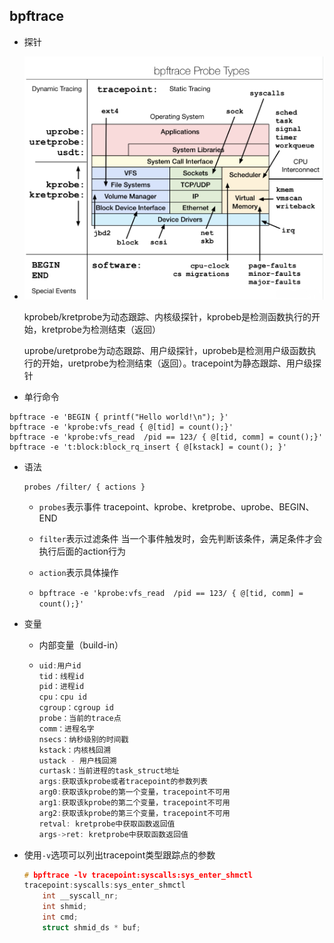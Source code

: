 ## bpftrace

- 探针

- ![probe](./img/probe.jpg)

  kprobeb/kretprobe为动态跟踪、内核级探针，kprobeb是检测函数执行的开始，kretprobe为检测结束（返回）

  uprobe/uretprobe为动态跟踪、用户级探针，uprobeb是检测用户级函数执行的开始，uretprobe为检测结束（返回）。tracepoint为静态跟踪、用户级探针

- 单行命令

```shell
bpftrace -e 'BEGIN { printf("Hello world!\n"); }'
bpftrace -e 'kprobe:vfs_read { @[tid] = count();}'
bpftrace -e 'kprobe:vfs_read  /pid == 123/ { @[tid, comm] = count();}'
bpftrace -e 't:block:block_rq_insert { @[kstack] = count(); }'
```

- 语法

  ```shell
  probes /filter/ { actions }
  ```

  - `probes`表示事件 tracepoint、kprobe、kretprobe、uprobe、BEGIN、END
  - `filter`表示过滤条件 当一个事件触发时，会先判断该条件，满足条件才会执行后面的action行为
  - `action`表示具体操作

  - `bpftrace -e 'kprobe:vfs_read  /pid == 123/ { @[tid, comm] = count();}'`

- 变量

  - 内部变量（build-in）

  - ```c
    uid:用户id
    tid：线程id
    pid：进程id
    cpu：cpu id
    cgroup：cgroup id
    probe：当前的trace点
    comm：进程名字
    nsecs：纳秒级别的时间戳
    kstack：内核栈回溯
    ustack - 用户栈回溯
    curtask：当前进程的task_struct地址
    args:获取该kprobe或者tracepoint的参数列表
    arg0:获取该kprobe的第一个变量，tracepoint不可用
    arg1:获取该kprobe的第二个变量，tracepoint不可用
    arg2:获取该kprobe的第三个变量，tracepoint不可用
    retval: kretprobe中获取函数返回值
    args->ret: kretprobe中获取函数返回值
    ```

- 使用`-v`选项可以列出tracepoint类型跟踪点的参数

  ```c
  # bpftrace -lv tracepoint:syscalls:sys_enter_shmctl
  tracepoint:syscalls:sys_enter_shmctl
      int __syscall_nr;
      int shmid;
      int cmd;
      struct shmid_ds * buf;
  ```
